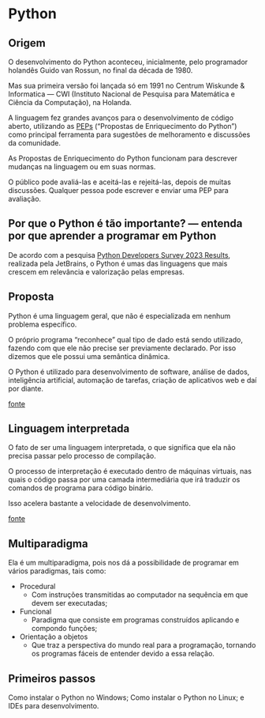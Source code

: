 # Python

## Origem

O desenvolvimento do Python aconteceu, inicialmente, pelo programador holandês Guido van Rossun, no final da década de 1980.

Mas sua primeira versão foi lançada só em 1991 no Centrum Wiskunde & Informatica — CWI (Instituto Nacional de Pesquisa para Matemática e Ciência da Computação), na Holanda.

A linguagem fez grandes avanços para o desenvolvimento de código aberto, utilizando as [PEPs](https://peps.python.org/pep-0000/) (“Propostas de Enriquecimento do Python”) como principal ferramenta para sugestões de melhoramento e discussões da comunidade.

As Propostas de Enriquecimento do Python funcionam para descrever mudanças na linguagem ou em suas normas.

O público pode avaliá-las e aceitá-las e rejeitá-las, depois de muitas discussões. Qualquer pessoa pode escrever e enviar uma PEP para avaliação.

## Por que o Python é tão importante? — entenda por que aprender a programar em Python

De acordo com a pesquisa [Python Developers Survey 2023 Results](https://www.jetbrains.com/lp/devecosystem-2023/python/), realizada pela JetBrains, o Python é umas das linguagens que mais crescem em relevância e valorização pelas empresas.

## Proposta

Python é uma linguagem geral, que não é especializada em nenhum problema específico.

O próprio programa “reconhece” qual tipo de dado está sendo utilizado, fazendo com que ele não precise ser previamente declarado. Por isso dizemos que ele possui uma semântica dinâmica.

O Python é utilizado para desenvolvimento de software, análise de dados, inteligência artificial, automação de tarefas, criação de aplicativos web e daí por diante.

[fonte](https://github.com/ThailanRg/learning-python.git)

## Linguagem interpretada
O fato de ser uma linguagem interpretada, o que significa que ela não precisa passar pelo processo de compilação.

O processo de interpretação é executado dentro de máquinas virtuais, nas quais o código passa por uma camada intermediária que irá traduzir os comandos de programa para código binário.

Isso acelera bastante a velocidade de desenvolvimento.

[fonte](https://github.com/ThailanRg/learning-python.git)

## Multiparadigma
Ela é um multiparadigma, pois nos dá a possibilidade de programar em vários paradigmas, tais como:

- Procedural 
    - Com instruções transmitidas ao computador na sequência em que devem ser executadas;
- Funcional
    - Paradigma que consiste em programas construídos aplicando e compondo funções;
- Orientação a objetos
    - Que traz a perspectiva do mundo real para a programação, tornando os programas fáceis de entender devido a essa relação.

## Primeiros passos

Como instalar o Python no Windows;
Como instalar o Python no Linux; e
IDEs para desenvolvimento.


